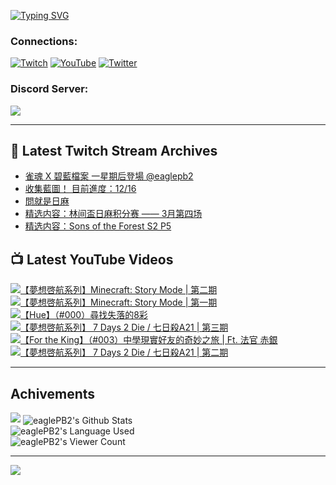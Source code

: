 <!--### Hello people, I'm EaglePB2 - The one who building something for fun 👋
Thank you for standby for this profile.   
The purpose of this profile is coming soon.   
You may come back later, as you wish if this readme.md is updated.   -->

<a href="https://git.io/typing-svg"><img src="https://readme-typing-svg.herokuapp.com?font=Fira+Code&duration=1000&pause=5000&vCenter=true&random=false&width=500&lines=%F0%9F%91%8B+Hello+Everyone%2C+I'm+EaglePB2.;%F0%9F%99%87+Thank+you+for+stopping+by+my+profile.+;%F0%9F%94%AD+%3D%3D%3D%3D+%F0%9F%94%AD;%F0%9F%91%8B+%E4%BD%A0%E5%A5%BD%EF%BC%8C%E6%AD%A1%E8%BF%8E%E4%BE%86%E5%88%B0%E6%88%91%E7%9A%84%E4%BB%A3%E7%A2%BC%E5%BA%AB%E3%80%82;%F0%9F%99%87+%E6%84%9F%E8%AC%9D%E5%89%8D%E4%BE%86%E5%8F%83%E8%A7%80%E5%B0%8F%E5%B1%8B+owo~" alt="Typing SVG" /></a>

### Connections:

[![Twitch](https://img.shields.io/badge/Twitch-9347FF?style=flat-square&logo=twitch&logoColor=white)](https://www.twitch.tv/eaglepb2)
[![YouTube](https://img.shields.io/badge/YouTube-%23FF0000.svg?style=flat-square&logo=YouTube&logoColor=white)](https://www.youtube.com/eaglepb2)
[![Twitter](https://img.shields.io/badge/Twitter-%231DA1F2.svg?style=flat-square&logo=Twitter&logoColor=white)](https://twitter.com/eaglepb2)

### Discord Server:

[![](https://invidget.switchblade.xyz/qKrub9b?theme=dark&language=ch)](https://discord.gg/qKrub9b)

---

## 👾 Latest Twitch Stream Archives
<!-- TWITCH:START -->
- [雀魂 X 碧藍檔案 一星期后登場 @eaglepb2](https://www.twitch.tv/videos/2115977546)
- [收集藍圖！ 目前進度：12/16](https://www.twitch.tv/videos/2112380889)
- [問就是日麻](https://www.twitch.tv/videos/2109511433)
- [精选内容：林间盃日麻积分赛 —— 3月第四场](https://www.twitch.tv/videos/2107423237)
- [精选内容：Sons of the Forest S2 P5](https://www.twitch.tv/videos/2107422956)
<!-- TWITCH:END -->



## 📺 Latest YouTube Videos
<!-- YOUTUBE:START -->
<!-- YOUTUBE:END -->

<!-- BEGIN YOUTUBE-CARDS -->
<a href="https://www.youtube.com/watch?v=hmZtpeDvjFo">
  <picture>
    <source media="(prefers-color-scheme: dark)" srcset="https://ytcards.demolab.com/?id=hmZtpeDvjFo&title=%E3%80%90%E5%A4%A2%E6%83%B3%E5%95%93%E8%88%AA%E7%B3%BB%E5%88%97%E3%80%91Minecraft%3A+Story+Mode+%7C+%E7%AC%AC%E4%BA%8C%E6%9C%9F&lang=zh&timestamp=1712985349&background_color=%230d1117&title_color=%23ffffff&stats_color=%23dedede&max_title_lines=1&width=250&border_radius=5&duration=10469">
    <img src="https://ytcards.demolab.com/?id=hmZtpeDvjFo&title=%E3%80%90%E5%A4%A2%E6%83%B3%E5%95%93%E8%88%AA%E7%B3%BB%E5%88%97%E3%80%91Minecraft%3A+Story+Mode+%7C+%E7%AC%AC%E4%BA%8C%E6%9C%9F&lang=zh&timestamp=1712985349&background_color=%23ffffff&title_color=%2324292f&stats_color=%2357606a&max_title_lines=1&width=250&border_radius=5&duration=10469" alt="【夢想啓航系列】Minecraft: Story Mode | 第二期" title="【夢想啓航系列】Minecraft: Story Mode | 第二期">
  </picture>
</a>
<a href="https://www.youtube.com/watch?v=8nJgZ4mBXug">
  <picture>
    <source media="(prefers-color-scheme: dark)" srcset="https://ytcards.demolab.com/?id=8nJgZ4mBXug&title=%E3%80%90%E5%A4%A2%E6%83%B3%E5%95%93%E8%88%AA%E7%B3%BB%E5%88%97%E3%80%91Minecraft%3A+Story+Mode+%7C+%E7%AC%AC%E4%B8%80%E6%9C%9F&lang=zh&timestamp=1712901731&background_color=%230d1117&title_color=%23ffffff&stats_color=%23dedede&max_title_lines=1&width=250&border_radius=5&duration=9116">
    <img src="https://ytcards.demolab.com/?id=8nJgZ4mBXug&title=%E3%80%90%E5%A4%A2%E6%83%B3%E5%95%93%E8%88%AA%E7%B3%BB%E5%88%97%E3%80%91Minecraft%3A+Story+Mode+%7C+%E7%AC%AC%E4%B8%80%E6%9C%9F&lang=zh&timestamp=1712901731&background_color=%23ffffff&title_color=%2324292f&stats_color=%2357606a&max_title_lines=1&width=250&border_radius=5&duration=9116" alt="【夢想啓航系列】Minecraft: Story Mode | 第一期" title="【夢想啓航系列】Minecraft: Story Mode | 第一期">
  </picture>
</a>
<a href="https://www.youtube.com/watch?v=cJThGdqaNtw">
  <picture>
    <source media="(prefers-color-scheme: dark)" srcset="https://ytcards.demolab.com/?id=cJThGdqaNtw&title=%E3%80%90Hue%E3%80%91%EF%BC%88%23000%EF%BC%89%E5%B0%8B%E6%89%BE%E5%A4%B1%E8%90%BD%E7%9A%848%E5%BD%A9&lang=zh&timestamp=1712825649&background_color=%230d1117&title_color=%23ffffff&stats_color=%23dedede&max_title_lines=1&width=250&border_radius=5&duration=17729">
    <img src="https://ytcards.demolab.com/?id=cJThGdqaNtw&title=%E3%80%90Hue%E3%80%91%EF%BC%88%23000%EF%BC%89%E5%B0%8B%E6%89%BE%E5%A4%B1%E8%90%BD%E7%9A%848%E5%BD%A9&lang=zh&timestamp=1712825649&background_color=%23ffffff&title_color=%2324292f&stats_color=%2357606a&max_title_lines=1&width=250&border_radius=5&duration=17729" alt="【Hue】（#000）尋找失落的8彩" title="【Hue】（#000）尋找失落的8彩">
  </picture>
</a>
<a href="https://www.youtube.com/watch?v=-lbxCrQgOcM">
  <picture>
    <source media="(prefers-color-scheme: dark)" srcset="https://ytcards.demolab.com/?id=-lbxCrQgOcM&title=%E3%80%90%E5%A4%A2%E6%83%B3%E5%95%93%E8%88%AA%E7%B3%BB%E5%88%97%E3%80%91+7+Days+2+Die+%2F+%E4%B8%83%E6%97%A5%E6%AE%BAA21+%7C+%E7%AC%AC%E4%B8%89%E6%9C%9F&lang=zh&timestamp=1712728203&background_color=%230d1117&title_color=%23ffffff&stats_color=%23dedede&max_title_lines=1&width=250&border_radius=5&duration=14761">
    <img src="https://ytcards.demolab.com/?id=-lbxCrQgOcM&title=%E3%80%90%E5%A4%A2%E6%83%B3%E5%95%93%E8%88%AA%E7%B3%BB%E5%88%97%E3%80%91+7+Days+2+Die+%2F+%E4%B8%83%E6%97%A5%E6%AE%BAA21+%7C+%E7%AC%AC%E4%B8%89%E6%9C%9F&lang=zh&timestamp=1712728203&background_color=%23ffffff&title_color=%2324292f&stats_color=%2357606a&max_title_lines=1&width=250&border_radius=5&duration=14761" alt="【夢想啓航系列】 7 Days 2 Die / 七日殺A21 | 第三期" title="【夢想啓航系列】 7 Days 2 Die / 七日殺A21 | 第三期">
  </picture>
</a>
<a href="https://www.youtube.com/watch?v=DWJhmCOqTnY">
  <picture>
    <source media="(prefers-color-scheme: dark)" srcset="https://ytcards.demolab.com/?id=DWJhmCOqTnY&title=%E3%80%90For+the+King%E3%80%91%EF%BC%88%23003%EF%BC%89%E4%B8%AD%E5%AD%B8%E7%8F%BE%E5%AF%A6%E5%A5%BD%E5%8F%8B%E7%9A%84%E5%A5%87%E5%A6%99%E4%B9%8B%E6%97%85+%7C++Ft.++%E6%B3%95%E5%AE%98+%E8%B5%A4%E9%8A%80&lang=zh&timestamp=1712648495&background_color=%230d1117&title_color=%23ffffff&stats_color=%23dedede&max_title_lines=1&width=250&border_radius=5&duration=21296">
    <img src="https://ytcards.demolab.com/?id=DWJhmCOqTnY&title=%E3%80%90For+the+King%E3%80%91%EF%BC%88%23003%EF%BC%89%E4%B8%AD%E5%AD%B8%E7%8F%BE%E5%AF%A6%E5%A5%BD%E5%8F%8B%E7%9A%84%E5%A5%87%E5%A6%99%E4%B9%8B%E6%97%85+%7C++Ft.++%E6%B3%95%E5%AE%98+%E8%B5%A4%E9%8A%80&lang=zh&timestamp=1712648495&background_color=%23ffffff&title_color=%2324292f&stats_color=%2357606a&max_title_lines=1&width=250&border_radius=5&duration=21296" alt="【For the King】（#003）中學現實好友的奇妙之旅 |  Ft.  法官 赤銀" title="【For the King】（#003）中學現實好友的奇妙之旅 |  Ft.  法官 赤銀">
  </picture>
</a>
<a href="https://www.youtube.com/watch?v=Tjw-hbs9Wps">
  <picture>
    <source media="(prefers-color-scheme: dark)" srcset="https://ytcards.demolab.com/?id=Tjw-hbs9Wps&title=%E3%80%90%E5%A4%A2%E6%83%B3%E5%95%93%E8%88%AA%E7%B3%BB%E5%88%97%E3%80%91+7+Days+2+Die+%2F+%E4%B8%83%E6%97%A5%E6%AE%BAA21+%7C+%E7%AC%AC%E4%BA%8C%E6%9C%9F&lang=zh&timestamp=1712557834&background_color=%230d1117&title_color=%23ffffff&stats_color=%23dedede&max_title_lines=1&width=250&border_radius=5&duration=14379">
    <img src="https://ytcards.demolab.com/?id=Tjw-hbs9Wps&title=%E3%80%90%E5%A4%A2%E6%83%B3%E5%95%93%E8%88%AA%E7%B3%BB%E5%88%97%E3%80%91+7+Days+2+Die+%2F+%E4%B8%83%E6%97%A5%E6%AE%BAA21+%7C+%E7%AC%AC%E4%BA%8C%E6%9C%9F&lang=zh&timestamp=1712557834&background_color=%23ffffff&title_color=%2324292f&stats_color=%2357606a&max_title_lines=1&width=250&border_radius=5&duration=14379" alt="【夢想啓航系列】 7 Days 2 Die / 七日殺A21 | 第二期" title="【夢想啓航系列】 7 Days 2 Die / 七日殺A21 | 第二期">
  </picture>
</a>
<!-- END YOUTUBE-CARDS -->

---

## Achivements
[![](https://github-profile-trophy.vercel.app/?username=eaglepb2&theme=monokai&no-bg=true&&title=Repositories,Issues,Commit,MultiLanguage)](https://github.com/anuraghazra/github-readme-stats)
<img align="center" alt="eaglePB2's Github Stats" src="https://github-readme-stats.vercel.app/api?username=eaglePB2&show_icons=true&hide_border=true&theme=merko" />
<br>
<img align="center" alt="eaglePB2's Language Used" src="https://github-readme-stats.vercel.app/api/top-langs/?username=eaglePB2&show_icons=true&hide_border=true&theme=merko&layout=compact&langs_count=8" />
<br>
<img align="center" alt="eaglePB2's Viewer Count" src="https://visitcount.itsvg.in/api?id=eaglepb2&label=Profile%20Views&color=3&icon=5&pretty=true" />

<hr>

<!-- RANDOMQUOTE:START -->
![](https://quotes-github-readme.vercel.app/api?type=horizontal&theme=merko)
<!-- RANDOMQUOTE:END -->


<!--
       _____   _   _   _____       _____   _   _   ____   
      |_   _| | | | | |  ___|     |  ___| | \ | | |  _  \  
        | |   | |_| | | |___      | |___  |  \| | | | | | 
        | |   |  _  | |  ___|     |  ___| |     | | | | | 
        | |   | | | | | |___      | |___  | |\  | | |_| | 
        |_|   |_| |_| |_____|     |_____| |_| \_| |____ / 
      
-->
